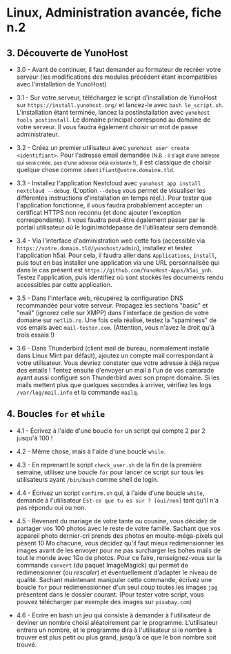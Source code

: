 # Linux, Administration avancée, fiche n.2

## 3. Découverte de YunoHost

- 3.0 - Avant de continuer, il faut demander au formateur de recréer votre serveur (les modifications des modules précédent étant incompatibles avec l'installation de YunoHost)

- 3.1 - Sur votre serveur, téléchargez le script d'installation de YunoHost sur
  `https://install.yunohost.org/` et lancez-le avec `bash le_script.sh`.
  L'installation étant terminée, lancez la postinstallation avec `yunohost tools
  postinstall`. Le domaine principal correspond au domaine de votre serveur. Il
  vous faudra également choisir un mot de passe administrateur.

- 3.2 - Créez un premier utilisateur avec `yunohost user create <identifiant>`.
  Pour l'adresse email demandée <small>(N.B. : il s'agit d'une adresse qui sera créée, pas d'une adresse déjà existante !)</small>, il est classique de choisir quelque chose comme  `identifiant@votre.domaine.tld`.

- 3.3 - Installez l'application Nextcloud avec `yunohost app install nextcloud --debug`. (L'option `--debug` vous permet de visualiser les différentes instructions d'installation en temps réel.). Pour tester que l'application fonctionne, il vous faudra probablement accepter un certificat HTTPS non reconnu (et donc ajouter l'exception correspondante). Il vous faudra peut-être également passer par le portail utilisateur où le login/motdepasse de l'utilisateur sera demandé.

- 3.4 - Via l'interface d'administration web cette fois (accessible via `https://votre.domain.tld/yunohost/admin`), installez et testez l'application h5ai. Pour cela, il faudra aller dans `Applications`, `Install`, puis tout en bas installer une application via une URL personnalisée qui dans le cas présent est `https://github.com/YunoHost-Apps/h5ai_ynh`. Testez l'application, puis identifiez où sont stockés les documents rendu accessibles par cette application.

- 3.5 - Dans l'interface web, récupérez la configuration DNS recommandée pour votre serveur. Propagez les sections "basic" et "mail" (ignorez celle sur XMPP) dans l'interface de gestion de votre domaine sur `netlib.re`. Une fois cela réalisé, testez la "spaminess" de vos emails avec `mail-tester.com`. (Attention, vous n'avez le droit qu'à trois essais !)

- 3.6 - Dans Thunderbird (client mail de bureau, normalement installé dans Linux Mint par défaut), ajoutez un compte mail correspondant à votre utilisateur. Vous devriez constater que votre adresse à déjà reçue des emails ! Tentez ensuite d'envoyer un mail à l'un de vos camarade ayant aussi configuré son Thunderbird avec son propre domaine. Si les mails mettent plus que quelques secondes à arriver, vérifiez les logs `/var/log/mail.info` et la commande `mailq`.

## 4. Boucles `for` et `while`

- 4.1 - Écrivez à l'aide d'une boucle `for` un script qui compte 2 par 2 jusqu'à 100 !

- 4.2 - Même chose, mais à l'aide d'une boucle `while`.

- 4.3 - En reprenant le script `check_user.sh` de la fin de la première semaine, utilisez une boucle `for` pour lancer ce script sur tous les utilisateurs ayant `/bin/bash` comme shell de login.

- 4.4 - Écrivez un script `confirm.sh` qui, à l'aide d'une boucle `while`, demande à l'utilisateur `Est-ce que tu es sur ? [oui/non]` tant qu'il n'a pas répondu oui ou non.

- 4.5 - Revenant du mariage de votre tante ou cousine, vous décidez de partager vos 100 photos avec le reste de votre famille. Sachant que vos appareil photo dernier-cri prends des photos en moulte-méga-pixels qui pèsent 10 Mo chacune, vous décidez qu'il faut mieux redimensionner les images avant de les envoyer pour ne pas surcharger les boîtes mails de tout le monde avec 1Go de photos. Pour ce faire, renseignez-vous sur la commande `convert` (du paquet ImageMagick) qui permet de redimensionner (ou *rescaler*) et éventuellement d'adapter le niveau de qualité. Sachant maintenant manipuler cette commande, écrivez une boucle `for` pour redimenssionner d'un seul coup toutes les images `jpg` présentent dans le dossier courant. (Pour tester votre script, vous pouvez télécharger par exemple des images sur `pixabay.com`)

- 4.6 - Ecrire en bash un jeu qui consiste à demander à l'utilisateur de deviner un nombre choisi aléatoirement par le programme. L'utilisateur entrera un nombre, et le programme dira à l'utilisateur si le nombre à trouver est plus petit ou plus grand, jusqu'à ce que le bon nombre soit trouvé.
